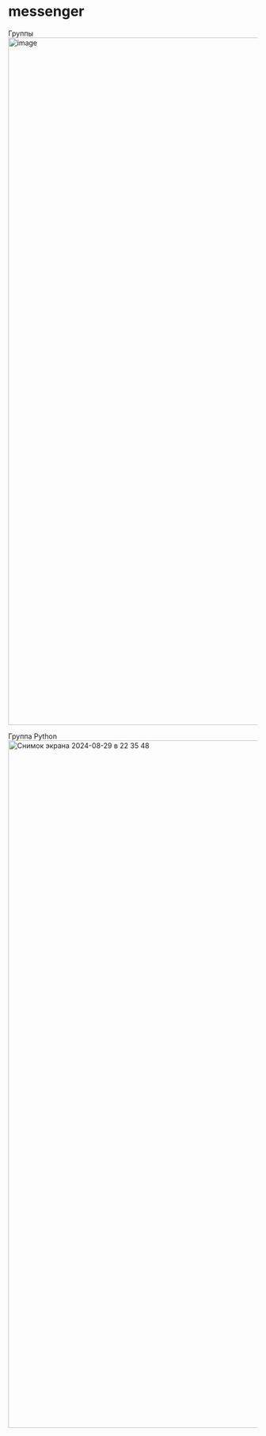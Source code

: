 # messenger

Группы
<img width="1388" alt="image" src="https://github.com/user-attachments/assets/0d9942de-d8f7-4600-977c-47cc304da6f6">

Группа Python
<img width="1388" alt="Снимок экрана 2024-08-29 в 22 35 48" src="https://github.com/user-attachments/assets/dcbd14d5-0f14-43c5-88f1-b8e2d42fa8c2">
